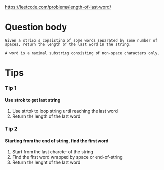 https://leetcode.com/problems/length-of-last-word/

# Question body
```
Given a string s consisting of some words separated by some number of spaces, return the length of the last word in the string.

A word is a maximal substring consisting of non-space characters only.
```

# Tips
### Tip 1
#### Use strok to get last string

1. Use strtok to loop string until reaching the last word
2. Return the length of the last word

### Tip 2
#### Starting from the end of string, find the first word

1. Start from the last charcter of the string
2. Find the first word wrapped by space or end-of-string
3. Return the lenght of the last word
